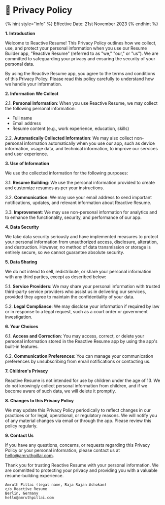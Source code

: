 # 🔏 Privacy Policy

{% hint style="info" %}
Effective Date: 21st November 2023
{% endhint %}

**1. Introduction**

Welcome to Reactive Resume! This Privacy Policy outlines how we collect, use, and protect your personal information when you use our Resume Builder app, "Reactive Resume" (referred to as "we," "our," or "us"). We are committed to safeguarding your privacy and ensuring the security of your personal data.

By using the Reactive Resume app, you agree to the terms and conditions of this Privacy Policy. Please read this policy carefully to understand how we handle your information.

**2. Information We Collect**

2.1. **Personal Information**: When you use Reactive Resume, we may collect the following personal information:

* Full name
* Email address
* Resume content (e.g., work experience, education, skills)

2.2. **Automatically Collected Information**: We may also collect non-personal information automatically when you use our app, such as device information, usage data, and technical information, to improve our services and user experience.

**3. Use of Information**

We use the collected information for the following purposes:

3.1. **Resume Building**: We use the personal information provided to create and customize resumes as per your instructions.

3.2. **Communication**: We may use your email address to send important notifications, updates, and relevant information about Reactive Resume.

3.3. **Improvement**: We may use non-personal information for analytics and to enhance the functionality, security, and performance of our app.

**4. Data Security**

We take data security seriously and have implemented measures to protect your personal information from unauthorized access, disclosure, alteration, and destruction. However, no method of data transmission or storage is entirely secure, so we cannot guarantee absolute security.

**5. Data Sharing**

We do not intend to sell, redistribute, or share your personal information with any third parties, except as described below:

5.1. **Service Providers**: We may share your personal information with trusted third-party service providers who assist us in delivering our services, provided they agree to maintain the confidentiality of your data.

5.2. **Legal Compliance**: We may disclose your information if required by law or in response to a legal request, such as a court order or government investigation.

**6. Your Choices**

6.1. **Access and Correction**: You may access, correct, or delete your personal information stored in the Reactive Resume app by using the app's built-in features.

6.2. **Communication Preferences**: You can manage your communication preferences by unsubscribing from email notifications or contacting us.

**7. Children's Privacy**

Reactive Resume is not intended for use by children under the age of 13. We do not knowingly collect personal information from children, and if we become aware of such data, we will delete it promptly.

**8. Changes to this Privacy Policy**

We may update this Privacy Policy periodically to reflect changes in our practices or for legal, operational, or regulatory reasons. We will notify you of any material changes via email or through the app. Please review this policy regularly.

**9. Contact Us**

If you have any questions, concerns, or requests regarding this Privacy Policy or your personal information, please contact us at hello@amruthpillai.com.

Thank you for trusting Reactive Resume with your personal information. We are committed to protecting your privacy and providing you with a valuable resume-building experience.

```
Amruth Pillai (legal name, Raja Rajan Ashokan)
c/o Reactive Resume
Berlin, Germany
hello@amruthpillai.com
```
